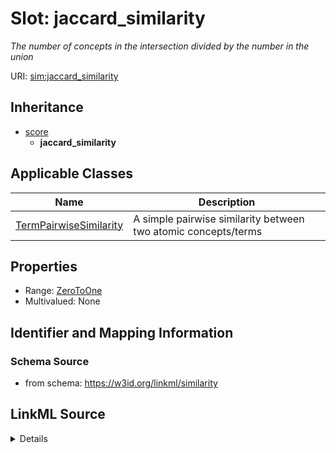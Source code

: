 # Slot: jaccard_similarity
_The number of concepts in the intersection divided by the number in the union_


URI: [sim:jaccard_similarity](https://w3id.org/linkml/similarity/jaccard_similarity)




## Inheritance

* [score](score.md)
    * **jaccard_similarity**





## Applicable Classes

| Name | Description |
| --- | --- |
[TermPairwiseSimilarity](TermPairwiseSimilarity.md) | A simple pairwise similarity between two atomic concepts/terms






## Properties

* Range: [ZeroToOne](ZeroToOne.md)
* Multivalued: None







## Identifier and Mapping Information







### Schema Source


* from schema: https://w3id.org/linkml/similarity




## LinkML Source

<details>
```yaml
name: jaccard_similarity
description: The number of concepts in the intersection divided by the number in the
  union
from_schema: https://w3id.org/linkml/similarity
rank: 1000
is_a: score
alias: jaccard_similarity
domain_of:
- TermPairwiseSimilarity
range: ZeroToOne

```
</details>